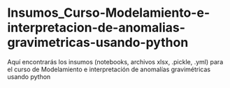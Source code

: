 # Insumos_Curso-Modelamiento-e-interpretacion-de-anomalias-gravimetricas-usando-python
Aquí encontrarás los insumos (notebooks, archivos xlsx, .pickle, .yml) para el curso de Modelamiento e interpretación de anomalías gravimétricas usando python
